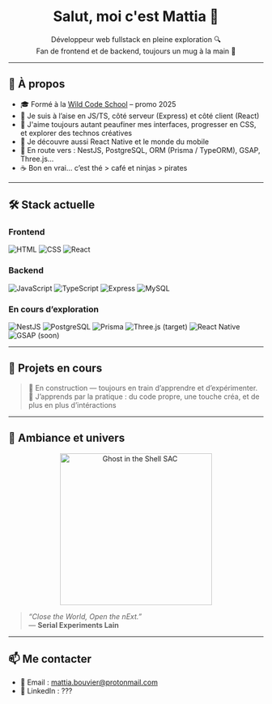 <h1 align="center">Salut, moi c'est Mattia 👋</h1>

<p align="center">
  Développeur web fullstack en pleine exploration 🔍 <br>
  Fan de frontend et de backend, toujours un mug à la main 🍵
</p>

---

## 🚀 À propos

- 🎓 Formé à la [Wild Code School](https://www.wildcodeschool.com/) – promo 2025
- 🧰 Je suis à l’aise en JS/TS, côté serveur (Express) et côté client (React)
- 🎨 J'aime toujours autant peaufiner mes interfaces, progresser en CSS, et explorer des technos créatives
- 📱 Je découvre aussi React Native et le monde du mobile
- 🎯 En route vers : NestJS, PostgreSQL, ORM (Prisma / TypeORM), GSAP, Three.js...
- ☕ Bon en vrai… c’est thé > café et ninjas > pirates

---

## 🛠️ Stack actuelle

### Frontend
![HTML](https://img.shields.io/badge/-HTML5-E34F26?style=flat&logo=html5&logoColor=white)
![CSS](https://img.shields.io/badge/-CSS3-1572B6?style=flat&logo=css3&logoColor=white)
![React](https://img.shields.io/badge/-React-61DAFB?style=flat&logo=react&logoColor=black)

### Backend
![JavaScript](https://img.shields.io/badge/-JavaScript-F7DF1E?style=flat&logo=javascript&logoColor=black)
![TypeScript](https://img.shields.io/badge/-TypeScript-3178C6?style=flat&logo=typescript&logoColor=white)
![Express](https://img.shields.io/badge/-Express-000000?style=flat&logo=express&logoColor=white)
![MySQL](https://img.shields.io/badge/-MySQL-00758F?style=flat&logo=mysql&logoColor=white)

### En cours d’exploration
![NestJS](https://img.shields.io/badge/-NestJS-E0234E?style=flat&logo=nestjs&logoColor=white)
![PostgreSQL](https://img.shields.io/badge/-PostgreSQL-336791?style=flat&logo=postgresql&logoColor=white)
![Prisma](https://img.shields.io/badge/-Prisma-2D3748?style=flat&logo=prisma&logoColor=white)
![Three.js (target)](https://img.shields.io/badge/-Three.js-000000?style=flat&logo=three.js&logoColor=white)
![React Native](https://img.shields.io/badge/-React%20Native-61DAFB?style=flat&logo=react&logoColor=black)
![GSAP (soon)](https://img.shields.io/badge/-GSAP-88CE02?style=flat&logo=greensock&logoColor=white)

---

## 📂 Projets en cours

> 🚧 En construction — toujours en train d’apprendre et d’expérimenter.<br>
> 🎯 J’apprends par la pratique : du code propre, une touche créa, et de plus en plus d’intéractions

---

## 🧠 Ambiance et univers

<p align="center">
  <img src="https://c.tenor.com/8pd97a2u_r0AAAAd/tenor.gif" width="300" alt="Ghost in the Shell SAC" />
</p>

> *“Close the World, Open the nExt.”*  
> — **Serial Experiments Lain**

---

## 📫 Me contacter

- 📧 Email : mattia.bouvier@protonmail.com
- 💼 LinkedIn : ???
